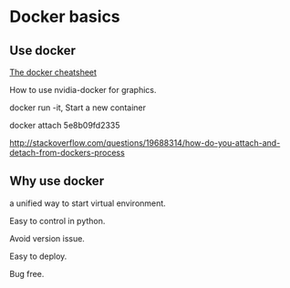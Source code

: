 # Docker basics

## Use docker

[The docker cheatsheet](https://github.com/wsargent/docker-cheat-sheet)

How to use nvidia-docker for graphics.




docker run -it, Start a new container

docker attach 5e8b09fd2335

http://stackoverflow.com/questions/19688314/how-do-you-attach-and-detach-from-dockers-process

## Why use docker

a unified way to start virtual environment.

Easy to control in python.

Avoid version issue.

Easy to deploy.

Bug free.